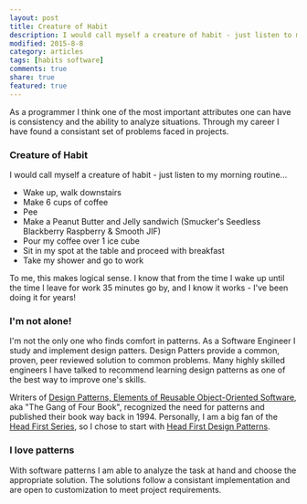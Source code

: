 ```yaml
---
layout: post
title: Creature of Habit
description: I would call myself a creature of habit - just listen to my morning routine...
modified: 2015-8-8
category: articles
tags: [habits software]
comments: true
share: true
featured: true
---
```


As a programmer I think one of the most important attributes one can have is consistency 
and the ability to analyze situations.  Through my career I have found a consistant set 
of problems faced in projects. 



### Creature of Habit

I would call myself a creature of habit - just listen to my morning routine...

* Wake up, walk downstairs
* Make 6 cups of coffee
* Pee
* Make a Peanut Butter and Jelly sandwich (Smucker's Seedless Blackberry Raspberry & Smooth JIF)
* Pour my coffee over 1 ice cube
* Sit in my spot at the table and proceed with breakfast
* Take my shower and go to work

To me, this makes logical sense.  I know that from the time I wake up until the time I leave 
for work 35 minutes go by, and I know it works - I've been doing it for years!

### I'm not alone!

I'm not the only one who finds comfort in patterns.  As a Software Engineer I study and 
implement design patters.  Design Patters provide a common, proven, peer reviewed solution 
to common problems.  Many highly skilled engineers I have talked to recommend learning 
design patterns as one of the best way to improve one's skills.  

Writers of [Design Patterns, Elements of Reusable Object-Oriented Software](https://en.wikipedia.org/wiki/Design_Patterns), 
aka "The Gang of Four Book", recognized the need for patterns and published their book way back 
in 1994.  Personally, I am a big fan of the [Head First Series](http://shop.oreilly.com/category/series/head-first.do), 
so I chose to start with [Head First Design Patterns](http://shop.oreilly.com/product/9780596007126.do).  


### I love patterns

With software patterns I am able to analyze the task at hand and choose the appropriate 
solution.  The solutions follow a consistant implementation and are open to customization 
to meet project requirements.